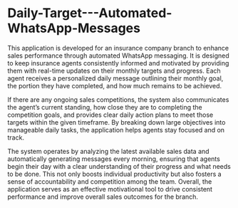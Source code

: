 # Daily-Target---Automated-WhatsApp-Messages
This application is developed for an insurance company branch to enhance sales performance through automated WhatsApp messaging. It is designed to keep insurance agents consistently informed and motivated by providing them with real-time updates on their monthly targets and progress. Each agent receives a personalized daily message outlining their monthly goal, the portion they have completed, and how much remains to be achieved.

If there are any ongoing sales competitions, the system also communicates the agent’s current standing, how close they are to completing the competition goals, and provides clear daily action plans to meet those targets within the given timeframe. By breaking down large objectives into manageable daily tasks, the application helps agents stay focused and on track.

The system operates by analyzing the latest available sales data and automatically generating messages every morning, ensuring that agents begin their day with a clear understanding of their progress and what needs to be done. This not only boosts individual productivity but also fosters a sense of accountability and competition among the team. Overall, the application serves as an effective motivational tool to drive consistent performance and improve overall sales outcomes for the branch.
